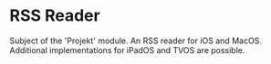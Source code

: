 # RSS Reader

Subject of the 'Projekt' module.
An RSS reader for iOS and MacOS. Additional implementations for iPadOS and TVOS are possible.
